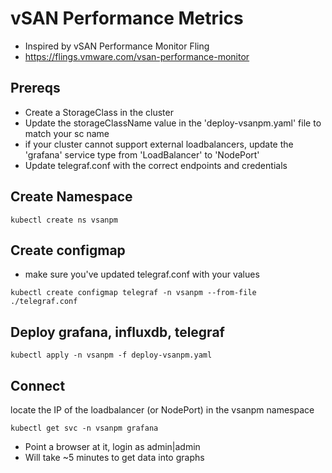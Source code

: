 # vSAN Performance Metrics
* Inspired by vSAN Performance Monitor Fling
* https://flings.vmware.com/vsan-performance-monitor


## Prereqs
* Create a StorageClass in the cluster
* Update the storageClassName value in the 'deploy-vsanpm.yaml' file to match your sc name
* if your cluster cannot support external loadbalancers, update the 'grafana' service type from 'LoadBalancer' to 'NodePort'
* Update telegraf.conf with the correct endpoints and credentials

## Create Namespace
```
kubectl create ns vsanpm
```
## Create configmap
* make sure you've updated telegraf.conf with your values
```
kubectl create configmap telegraf -n vsanpm --from-file ./telegraf.conf
```

## Deploy grafana, influxdb, telegraf
```
kubectl apply -n vsanpm -f deploy-vsanpm.yaml
```

## Connect
locate the IP of the loadbalancer (or NodePort) in the vsanpm namespace
```
kubectl get svc -n vsanpm grafana
```

* Point a browser at it, login as admin|admin
* Will take ~5 minutes to get data into graphs
